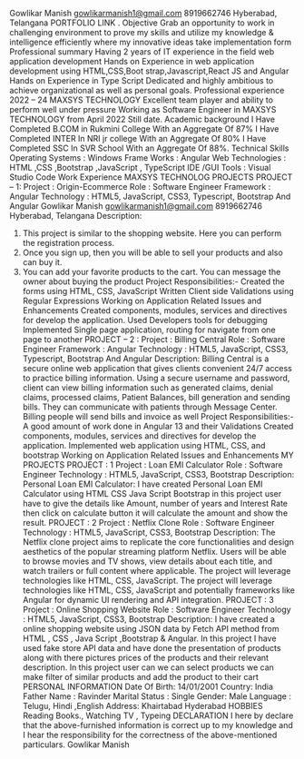Gowlikar Manish
gowlikarmanish1@gmail.com
8919662746
Hyberabad, Telangana
PORTFOLIO LINK
.
Objective
Grab an opportunity to work in challenging environment to prove my skills and utilize my knowledge &
intelligence efficiently where my innovative ideas take implementation form
Professional summary
Having 2 years of IT experience in the field web application development
Hands on Experience in web application development using HTML,CSS,Boot strap,Javascript,React JS and Angular
Hands on Experience in Type Script
Dedicated and highly ambitious to achieve organizational as well as personal goals.
Professional experience
2022 – 24
MAXSYS TECHNOLOGY
Excellent team player and ability to perform well under pressure
Working as Software Engineer in MAXSYS TECHNOLOGY from April 2022 Still date.
Academic background
I Have Completed B.COM in Rukmini College With an Aggregate Of 87%
I Have Completed INTER In NRI jr college With an Aggregate Of 80%
I Have Completed SSC In SVR School With an Aggregate Of 88%.
Technical Skills
Operating Systems : Windows
Frame Works : Angular
Web Technologies : HTML ,CSS ,Bootstrap ,JavaScript , TypeScript
IDE /GUI Tools : Visual Studio Code
Work Experience
MAXSYS TECHNOLOG PROJECTS
PROJECT – 1:
Project : Origin-Ecommerce
Role : Software Engineer
Framework : Angular
Technology : HTML5, JavaScript, CSS3, Typescript, Bootstrap And Angular
Gowlikar Manish
gowlikarmanish1@gmail.com
8919662746
Hyberabad, Telangana
Description:
1. This project is similar to the shopping website. Here you can perform the registration process.
2. Once you sign up, then you will be able to sell your products and also can buy it.
3. You can add your favorite products to the cart. You can message the owner about buying the product
Project Responsibilities:-
Created the forms using HTML, CSS, JavaScript
Written Client side Validations using Regular Expressions
Working on Application Related Issues and Enhancements
Created components, modules, services and directives for develop the application. Used Developers tools for
debugging
Implemented Single page application, routing for navigate from one page to another
PROJECT – 2 :
Project : Billing Central
Role : Software Engineer
Framework : Angular
Technology : HTML5, JavaScript, CSS3, Typescript, Bootstrap And Angular
Description:
Billing Central is a secure online web application that gives clients convenient 24/7 access to practice billing
information. Using a secure username and password, client can view billing information such as generated claims,
denial claims, processed claims, Patient Balances, bill generation and sending bills. They can communicate with
patients through Message Center. Billing people will send bills and invoice as well
Project Responsibilities:-
A good amount of work done in Angular 13 and their Validations
Created components, modules, services and directives for develop the application.
Implemented web application using HTML, CSS, and bootstrap
Working on Application Related Issues and Enhancements
MY PROJECTS
PROJECT : 1
Project : Loan EMI Calculator
Role : Software Engineer
Technology : HTML5, JavaScript, CSS3, Bootstrap
Description:
Personal Loan EMI Calculator: I have created Personal Loan EMI Calculator using HTML CSS Java Script Bootstrap
in this project user have to give the details like Amount, number of years and Interest Rate then click on calculate
button it will calculate the amount and show the result.
PROJECT : 2
Project : Netflix Clone
Role : Software Engineer
Technology : HTML5, JavaScript, CSS3, Bootstrap
Description:
The Netflix clone project aims to replicate the core functionalities and design aesthetics of the popular streaming
platform Netflix. Users will be able to browse movies and TV shows, view details about each title, and watch
trailers or full content where applicable. The project will leverage technologies like HTML, CSS, JavaScript. The
project will leverage technologies like HTML, CSS, JavaScript and potentially frameworks like Angular for
dynamic UI rendering and API integration.
PROJECT : 3
Project : Online Shopping Website
Role : Software Engineer
Technology : HTML5, JavaScript, CSS3, Bootstrap
Description:
I have created a online shopping website using JSON data by Fetch API method from HTML , CSS , Java Script
,Bootstrap & Angular. In this project I have used fake store API data and have done the presentation of products
along with there pictures prices of the products and their relevant description. In this project user can we can
select products we can make filter of similar products and add the product to their cart
PERSONAL INFORMATION
Date Of Birth: 14/01/2001
Country: India
Father Name : Ravinder
Marital Status : Single
Gender: Male
Language : Telugu, Hindi ,English
Address: Khairtabad Hyderabad
HOBBIES
Reading Books., Watching TV , Typeing
DECLARATION
I here by declare that the above-furnished information is correct up to my knowledge and I hear the responsibility for
the correctness of the above-mentioned particulars.
Gowlikar Manish
